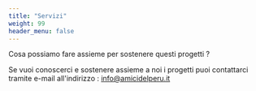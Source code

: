 ```yaml
---
title: "Servizi"
weight: 99
header_menu: false
---
```


Cosa possiamo fare assieme per sostenere questi progetti ?

Se vuoi conoscerci e sostenere assieme a noi i progetti puoi contattarci tramite e-mail all'indirizzo : [info@amicidelperu.it](mailto:info@amicidelperu.it)